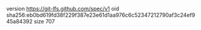 version https://git-lfs.github.com/spec/v1
oid sha256:eb0bd619fd38f229f387e23e61d1aa976c6c52347212790af3c24ef945a84392
size 707
